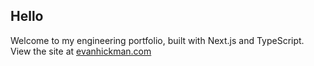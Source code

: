 ## Hello

Welcome to my engineering portfolio, built with Next.js and TypeScript. View the site at [evanhickman.com](https://www.evanhickman.com)
